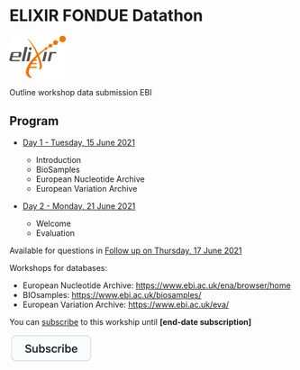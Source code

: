 # ELIXIR FONDUE Datathon 

<img src="images/logo_elixir.png" width="100"/>

Outline workshop data submission EBI

## Program
* [Day 1 - Tuesday, 15 June 2021](program/day1.md)

  * Introduction
  * BioSamples
  * European Nucleotide Archive
  * European Variation Archive

* [Day 2 - Monday, 21 June 2021](program/day2.md)

  * Welcome
  * Evaluation
  
Available for questions in [Follow up on Thursday, 17 June 2021](program/followup.md)

Workshops for databases:

* European Nucleotide Archive: https://www.ebi.ac.uk/ena/browser/home
* BIOsamples: https://www.ebi.ac.uk/biosamples/
* European Variation Archive: https://www.ebi.ac.uk/eva/

You can [subscribe](https://forms.gle/uSA4kMX5GnG4L9E46) to this workship until **\[end-date subscription\]**

<a href="https://forms.gle/uSA4kMX5GnG4L9E46" alt="subscribe" title="subscribe"><img src="images/subscribe.png" width="150"/></a>
